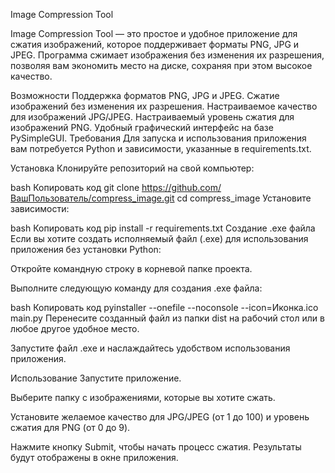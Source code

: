 Image Compression Tool

Image Compression Tool — это простое и удобное приложение для сжатия изображений, которое поддерживает форматы PNG, JPG и JPEG. Программа сжимает изображения без изменения их разрешения, позволяя вам экономить место на диске, сохраняя при этом высокое качество.

Возможности
Поддержка форматов PNG, JPG и JPEG.
Сжатие изображений без изменения их разрешения.
Настраиваемое качество для изображений JPG/JPEG.
Настраиваемый уровень сжатия для изображений PNG.
Удобный графический интерфейс на базе PySimpleGUI.
Требования
Для запуска и использования приложения вам потребуется Python и зависимости, указанные в requirements.txt.

Установка
Клонируйте репозиторий на свой компьютер:

bash
Копировать код
git clone https://github.com/ВашПользователь/compress_image.git
cd compress_image
Установите зависимости:

bash
Копировать код
pip install -r requirements.txt
Создание .exe файла
Если вы хотите создать исполняемый файл (.exe) для использования приложения без установки Python:

Откройте командную строку в корневой папке проекта.

Выполните следующую команду для создания .exe файла:

bash
Копировать код
pyinstaller --onefile --noconsole --icon=Иконка.ico main.py
Перенесите созданный файл из папки dist на рабочий стол или в любое другое удобное место.

Запустите файл .exe и наслаждайтесь удобством использования приложения.

Использование
Запустите приложение.

Выберите папку с изображениями, которые вы хотите сжать.

Установите желаемое качество для JPG/JPEG (от 1 до 100) и уровень сжатия для PNG (от 0 до 9).

Нажмите кнопку Submit, чтобы начать процесс сжатия. Результаты будут отображены в окне приложения.
